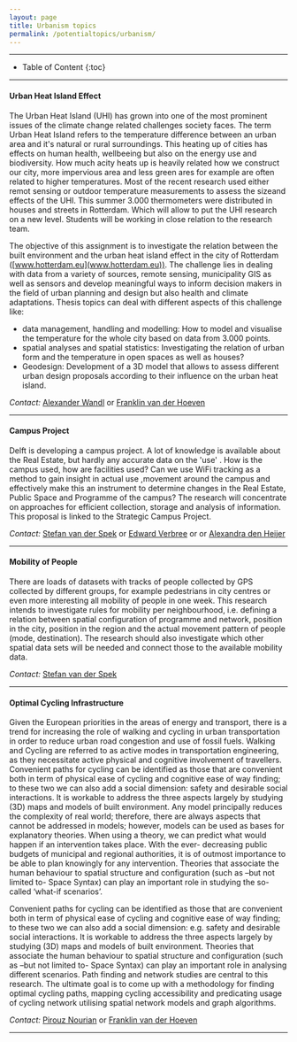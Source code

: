 ```yaml
---
layout: page
title: Urbanism topics 
permalink: /potentialtopics/urbanism/
---
```



- - -

* Table of Content
{:toc}

- - -

#### Urban Heat Island Effect

The Urban Heat Island (UHI) has grown into one of the most prominent issues of the climate change related challenges society faces. The term Urban Heat Island refers to the temperature difference between an urban area and it's natural or rural surroundings. This heating up of cities has effects on human health, wellbeeing but also on the energy use and biodiversity. How much acity heats up is heavily related how we construct our city, more impervious area and less green ares for example are often related to higher temperatures. Most of the recent research used either remot sensing or outdoor temperature measurements to assess the sizeand effects of the UHI. This summer 3.000 thermometers were distributed in houses and streets in Rotterdam. Which will allow to put the UHI research on a new level. Students will be working in close relation to the research team.


The objective of this assignment is to investigate the relation between the built environment and the urban heat island effect in the city of Rotterdam ([www.hotterdam.eu](www.hotterdam.eu)). The challenge lies in dealing with data from a variety of sources, remote sensing, municipality GIS as well as sensors and develop meaningful ways to inform decision makers in the field of urban planning and design but also health and climate adaptations.
Thesis topics can deal with different aspects of this challenge like:

  - data management, handling and modelling: How to model and visualise the temperature for the whole city based on data from 3.000 points.
  - spatial analyses and spatial statistics: Investigating the relation of urban form and the temperature in open spaces as well as houses?
  - Geodesign: Development of a 3D model that allows to assess different urban design proposals according to their influence on the urban heat island.

*Contact:* [Alexander Wandl](mailto:a.wandl@tudelft.nl) or [Franklin van der Hoeven](mailto:F.D.vanderHoeven@tudelft.nl)

- - - 

#### Campus Project

Delft is developing a campus project. A lot of knowledge is available about the Real Estate, but hardly any accurate data on the 'use' . How is the campus used, how are facilities used? Can we use WiFi tracking as a method to gain insight in actual use ,movement around the campus and effectively make this an instrument to determine changes in the Real Estate, Public Space and Programme of the campus? The research will concentrate on approaches for efficient collection, storage and analysis of
information. This proposal is linked to the Strategic Campus Project.


*Contact:* [Stefan van der Spek](mailto:S.C.vanderSpek@tudelft.nl) or [Edward Verbree](mailto:E.Verbree@tudelft.nl) or or [Alexandra den Heijer](mailto:A.C.denHeijer@tudelft.nl)

- - -

#### Mobility of People

There are loads of datasets with tracks of people collected by GPS collected by different groups, for example pedestrians in city centres or even more interesting all mobility of people in one week. This research intends to investigate rules for mobility per neighbourhood, i.e. defining a relation between spatial configuration of programme and network, position in the city, position in the region and the actual movement pattern of people (mode, destination). The research should also investigate which other spatial data sets will be needed and connect those to the available mobility data.

*Contact:* [Stefan van der Spek](mailto:S.C.vanderSpek@tudelft.nl) 

- - - 

#### Optimal Cycling Infrastructure

Given the European priorities in the areas of energy and transport, there is a trend for increasing the role
of walking and cycling in urban transportation in order to reduce urban road congestion and use of fossil
fuels. Walking and Cycling are referred to as active modes in transportation engineering, as they necessitate active physical and cognitive involvement of travellers. Convenient paths for cycling can be
identified as those that are convenient both in term of physical ease of cycling and cognitive ease of way finding; to these two we can also add a social dimension: safety and desirable social interactions. It is
workable to address the three aspects largely by studying (3D) maps and models of built environment. Any model principally reduces the complexity of real world; therefore, there are always aspects that
cannot be addressed in models; however, models can be used as bases for explanatory theories. When
using a theory, we can predict what would happen if an intervention takes place. With the ever- decreasing public budgets of municipal and regional authorities, it is of outmost importance to be able to
plan knowingly for any intervention. Theories that associate the human behaviour to spatial structure and configuration (such as –but not limited to- Space Syntax) can play an important role in studying the so-
called ‘what-if scenarios’.

Convenient paths for cycling can be identified as those that are convenient both in term of physical ease
of cycling and cognitive ease of way finding; to these two we can also add a social dimension: e.g. safety
and desirable social interactions. It is workable to address the three aspects largely by studying (3D)
maps and models of built environment. Theories that associate the human behaviour to spatial structure
and configuration (such as –but not limited to- Space Syntax) can play an important role in analysing
different scenarios.
Path finding and network studies are central to this research. The ultimate goal is to come up with a
methodology for finding optimal cycling paths, mapping cycling accessibility and predicating usage of
cycling network utilising spatial network models and graph algorithms.

*Contact:* [Pirouz Nourian](mailto:P.Nourian@tudelft.nl) or [Franklin van der Hoeven](mailto:F.D.vanderHoeven@tudelft.nl)

- - - 

